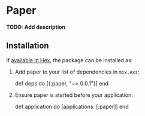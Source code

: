 # Paper

**TODO: Add description**

## Installation

If [available in Hex](https://hex.pm/docs/publish), the package can be installed as:

  1. Add paper to your list of dependencies in `mix.exs`:

        def deps do
          [{:paper, "~> 0.0.1"}]
        end

  2. Ensure paper is started before your application:

        def application do
          [applications: [:paper]]
        end

